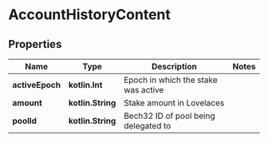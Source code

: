 
# AccountHistoryContent

## Properties
Name | Type | Description | Notes
------------ | ------------- | ------------- | -------------
**activeEpoch** | **kotlin.Int** | Epoch in which the stake was active | 
**amount** | **kotlin.String** | Stake amount in Lovelaces | 
**poolId** | **kotlin.String** | Bech32 ID of pool being delegated to | 



